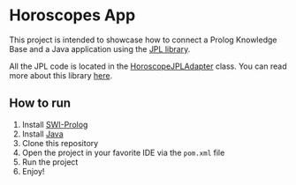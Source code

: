 # Horoscopes App
This project is intended to showcase how to connect a Prolog Knowledge Base and a Java application using the [JPL library](https://jpl7.org/index). 

All the JPL code is located in the [HoroscopeJPLAdapter](./src/main/java/com/jaimayal/jpl_wrapper/HoroscopeJPLAdapter.java) class. You can read more about this library [here](https://jpl7.org/index).

## How to run
1. Install [SWI-Prolog](https://www.swi-prolog.org/)
3. Install [Java](https://www.java.com/en/download/)
4. Clone this repository
5. Open the project in your favorite IDE via the `pom.xml` file
6. Run the project
7. Enjoy!

